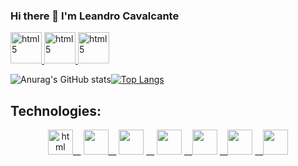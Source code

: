 ### Hi there 👋 I'm Leandro Cavalcante
<p align="left"><a  href="mailto:leandroguitarjesus89@gmail.com"  target="_blank">  <img  src="https://github.com/LeoScripts/logos-imagens/blob/main/logo/Gmail-icon.png"  alt="html5"  width="50"  height="50"/>  </a>     <a  href="https://www.linkedin.com/in/leoscripts/"  target="_blank">  <img  src="https://github.com/LeoScripts/logos-imagens/blob/main/logo/linkedin.png"  alt="html5"  width="50"  height="50"/>  </a>   <a  href="https://discord.com/channels/Leandro s Cavalcante#4260"  target="_blank">  <img  src="https://github.com/LeoScripts/logos-imagens/blob/main/logo/discord.png"  alt="html5"  width="50"  height="50"/>  </a></p>

       
![Anurag's GitHub stats](https://github-readme-stats.vercel.app/api?username=LeoScripts&show_icons=true&theme=highcontrast)[![Top Langs](https://github-readme-stats.vercel.app/api/top-langs/?username=LeoScripts&layout=compact&theme=highcontrast)](https://github.com/anuraghazra/github-readme-stats)

## Technologies:
<p align= center><img src="https://github.com/LeoScripts/logos-imagens/blob/main/logo/html.png" alt="html" width=40 heith=40/>__ <img src="https://github.com/LeoScripts/logos-imagens/blob/main/logo/css.png" alt=""width=40 heith=40/>__  <img src="https://github.com/LeoScripts/logos-imagens/blob/main/logo/ejs.gif" alt=""width=40 heith=40/> __ <img src="https://github.com/LeoScripts/logos-imagens/blob/main/logo/js.png" alt=""width=40 heith=40/>  __<img src="https://github.com/LeoScripts/logos-imagens/blob/main/logo/node.png" alt=""width=40 heith=40/> __<img src="https://github.com/LeoScripts/logos-imagens/blob/main/logo/git.png" alt=""width=40 heith=40 />  __<img src="https://github.com/LeoScripts/logos-imagens/blob/main/logo/linux.jpg" alt="" width=40  heith=40/> </p>
